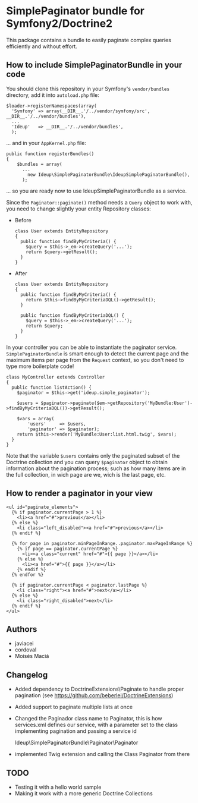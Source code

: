 # SimplePaginator bundle for Symfony2/Doctrine2

This package contains a bundle to easily paginate complex queries efficiently and without effort.

## How to include SimplePaginatorBundle in your code

You should clone this repository in your Symfony's `vendor/bundles` directory, add it into `autoload.php` file:

    
    $loader->registerNamespaces(array(
      'Symfony' => array(__DIR__.'/../vendor/symfony/src', __DIR__.'/../vendor/bundles'),
      ...
      'Ideup'   => __DIR__.'/../vendor/bundles',
      );

... and in your `AppKernel.php` file:

    public function registerBundles()
    {
        $bundles = array(
          ...
            new Ideup\SimplePaginatorBundle\IdeupSimplePaginatorBundle(),
          );

... so you are ready now to use IdeupSimplePaginatorBundle as a service.

Since the `Paginator::paginate()` method needs a `Query` object to work with, you need to change slightly your entity Repository classes:

  * Before

        class User extends EntityRepository 
        {
          public function findByMyCriteria() {
            $query = $this->_em->createQuery('...');
            return $query->getResult();
          }
        }

  * After

        class User extends EntityRepository 
        {
          public function findByMyCriteria() {
            return $this->findByMyCriteriaDQL()->getResult();
          }

          public function findByMyCriteriaDQL() {
            $query = $this->_em->createQuery('...');
            return $query;
          }
        }

In your controller you can be able to instantiate the paginator service. `SimplePaginatorBundle` is smart enough to
detect the current page and the maximum items per page from the `Request` context, so you don't need to type more 
boilerplate code!

    class MyController extends Controller
    {
      public function listAction() {
        $paginator = $this->get('ideup.simple_paginator');

        $users = $paginator->paginate($em->getRepository('MyBundle:User')->findByMyCriteriaDQL())->getResult();

        $vars = array(
            'users'     => $users,
            'paginator' => $paginator);
        return $this->render('MyBundle:User:list.html.twig', $vars);
      }
    }

Note that the variable `$users` contains only the paginated subset of the Doctrine collection and you can query
`$paginator` object to obtain information about the pagination process; such as how many items are in the full
collection, in wich page are we, wich is the last page, etc.

## How to render a paginator in your view

    <ul id="paginate_elements">
      {% if paginator.currentPage > 1 %}
        <li><a href="#">previous</a></li>
      {% else %}
        <li class="left_disabled"><a href="#">previous</a></li>
      {% endif %}

      {% for page in paginator.minPageInRange..paginator.maxPageInRange %}
        {% if page == paginator.currentPage %}
          <li><a class="current" href="#">{{ page }}</a></li>
        {% else %}
          <li><a href="#">{{ page }}</a></li>
        {% endif %}
      {% endfor %}

      {% if paginator.currentPage < paginator.lastPage %}
        <li class="right"><a href="#">next</a></li>
      {% else %}
        <li class="right_disabled">next</li>
      {% endif %}
    </ul>

## Authors

* javiacei
* cordoval
* Moisés Maciá

## Changelog

* Added dependency to DoctrineExtensions\Paginate to handle proper pagination (see https://github.com/beberlei/DoctrineExtensions)
 
* Added support to paginate multiple lists at once
 
* Changed the Paginador class name to Paginator, this is how services.xml defines our service, with a parameter set to the class implementing pagination and passing a service id
 
    <parameters>
      <parameter key="simple_paginador.class">Ideup\SimplePaginatorBundle\Paginator\Paginator</parameter>
    </parameters>
 
    <services>
      <service id="ideup.simple_paginator" class="%simple_paginator.class%">
        <argument type="service" id="request" strict="false" />
      </service>
    </services>
 
* implemented Twig extension and calling the Class Paginator from there

## TODO

* Testing it with a hello world sample
* Making it work with a more generic Doctrine Collections

